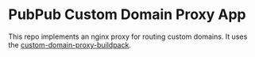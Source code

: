 # PubPub Custom Domain Proxy App

This repo implements an nginx proxy for routing custom domains. It uses the [custom-domain-proxy-buildpack](https://github.com/pubpub/custom-domain-proxy-buildpack).